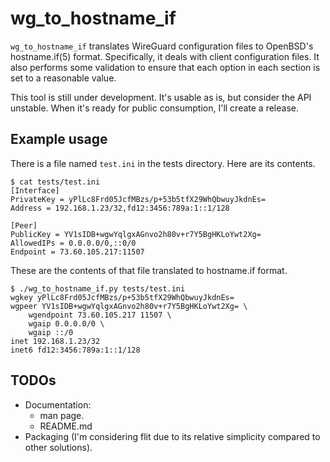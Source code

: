 # wg_to_hostname_if

`wg_to_hostname_if` translates WireGuard configuration files to
OpenBSD's hostname.if(5) format. Specifically, it deals with client
configuration files. It also performs some validation to ensure that
each option in each section is set to a reasonable value.

This tool is still under development. It's usable as is, but consider
the API unstable. When it's ready for public consumption, I'll
create a release.

## Example usage

There is a file named `test.ini` in the tests directory. Here are
its contents.

```shell
$ cat tests/test.ini
[Interface]
PrivateKey = yPlLc8Frd05JcfMBzs/p+53b5tfX29WhQbwuyJkdnEs=
Address = 192.168.1.23/32,fd12:3456:789a:1::1/128

[Peer]
PublicKey = YV1sIDB+wgwYqlgxAGnvo2h80v+r7Y5BgHKLoYwt2Xg=
AllowedIPs = 0.0.0.0/0,::0/0
Endpoint = 73.60.105.217:11507
```

These are the contents of that file translated to hostname.if format.

```shell
$ ./wg_to_hostname_if.py tests/test.ini
wgkey yPlLc8Frd05JcfMBzs/p+53b5tfX29WhQbwuyJkdnEs=
wgpeer YV1sIDB+wgwYqlgxAGnvo2h80v+r7Y5BgHKLoYwt2Xg= \
	wgendpoint 73.60.105.217 11507 \
	wgaip 0.0.0.0/0 \
	wgaip ::/0
inet 192.168.1.23/32
inet6 fd12:3456:789a:1::1/128
```

## TODOs

- Documentation:
  - man page.
  - README.md
- Packaging (I'm considering flit due to its relative simplicity
  compared to other solutions).
